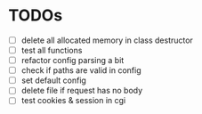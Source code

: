 # TODOs

- [ ] delete all allocated memory in class destructor
- [ ] test all functions
- [ ] refactor config parsing a bit
- [ ] check if paths are valid in config
- [ ] set default config
- [ ] delete file if request has no body
- [ ] test cookies & session in cgi
